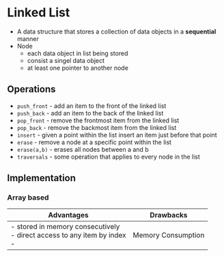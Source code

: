 # Linked List
- A data structure that stores a collection of data objects in a **sequential** manner
- Node
  - each data object in list being stored
  - consist a singel data object
  - at least one pointer to another node
## Operations
- `push_front` - add an item to the front of the linked list
- `push_back` - add an item to the back of the linked list
- `pop_front` - remove the frontmost item from the linked list
- `pop_back` - remove the backmost item from the linked list
- `insert` - given a point within the list insert an item just before that point
- `erase` - remove a node at a specific point within the list
- `erase(a,b)` - erases all nodes between a and b
- `traversals` - some operation that applies to every node in the list
## Implementation
### Array based
| Advantages | Drawbacks |
| ------------- | ------------- |
| - stored in memory consecutively<br>- direct access to any item by index<br>-  | Memory Consumption  |
